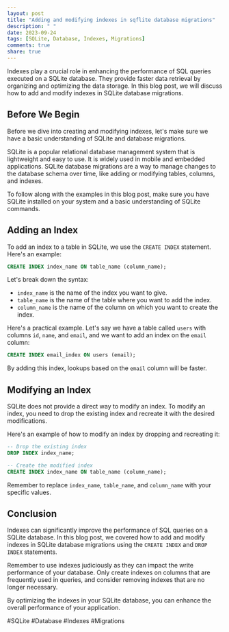 ```yaml
---
layout: post
title: "Adding and modifying indexes in sqflite database migrations"
description: " "
date: 2023-09-24
tags: [SQLite, Database, Indexes, Migrations]
comments: true
share: true
---
```


Indexes play a crucial role in enhancing the performance of SQL queries executed on a SQLite database. They provide faster data retrieval by organizing and optimizing the data storage. In this blog post, we will discuss how to add and modify indexes in SQLite database migrations.

## Before We Begin

Before we dive into creating and modifying indexes, let's make sure we have a basic understanding of SQLite and database migrations.

SQLite is a popular relational database management system that is lightweight and easy to use. It is widely used in mobile and embedded applications. SQLite database migrations are a way to manage changes to the database schema over time, like adding or modifying tables, columns, and indexes.

To follow along with the examples in this blog post, make sure you have SQLite installed on your system and a basic understanding of SQLite commands.

## Adding an Index

To add an index to a table in SQLite, we use the `CREATE INDEX` statement. Here's an example:

```sql
CREATE INDEX index_name ON table_name (column_name);
```

Let's break down the syntax:

- `index_name` is the name of the index you want to give.
- `table_name` is the name of the table where you want to add the index.
- `column_name` is the name of the column on which you want to create the index.

Here's a practical example. Let's say we have a table called `users` with columns `id`, `name`, and `email`, and we want to add an index on the `email` column:

```sql
CREATE INDEX email_index ON users (email);
```

By adding this index, lookups based on the `email` column will be faster.

## Modifying an Index

SQLite does not provide a direct way to modify an index. To modify an index, you need to drop the existing index and recreate it with the desired modifications.

Here's an example of how to modify an index by dropping and recreating it:

```sql
-- Drop the existing index
DROP INDEX index_name;

-- Create the modified index
CREATE INDEX index_name ON table_name (column_name);
```

Remember to replace `index_name`, `table_name`, and `column_name` with your specific values.

## Conclusion

Indexes can significantly improve the performance of SQL queries on a SQLite database. In this blog post, we covered how to add and modify indexes in SQLite database migrations using the `CREATE INDEX` and `DROP INDEX` statements.

Remember to use indexes judiciously as they can impact the write performance of your database. Only create indexes on columns that are frequently used in queries, and consider removing indexes that are no longer necessary.

By optimizing the indexes in your SQLite database, you can enhance the overall performance of your application.

#SQLite #Database #Indexes #Migrations